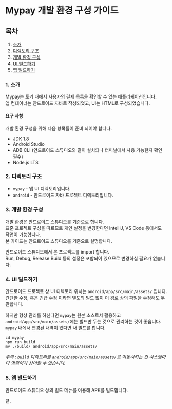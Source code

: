 # Mypay 개발 환경 구성 가이드

## 목차

1. [소개](#1-소개)
2. [디렉토리 구조](#2-디렉토리-구조)
3. [개발 환경 구성](#3-개발-환경-구성)
4. [UI 빌드하기](#4-UI-빌드하기)
5. [앱 빌드하기](#5-앱-빌드하기)

### 1. 소개

Mypay는 토키 내에서 사용자의 결제 목록을 확인할 수 있는 애플리케이션입니다.  
앱 컨테이너는 안드로이드 자바로 작성되었고, UI는 HTML로 구성되었습니다.

#### 요구 사항

개발 환경 구성을 위해 다음 항목들이 준비 되어야 합니다.

* JDK 1.8
* Android Studio
* ADB CLI (안드로이드 스튜디오와 같이 설치되나 터미널에서 사용 가능한지 확인 필수)
* Node.js LTS

### 2. 디렉토리 구조

* `mypay` - 앱 UI 디렉토리입니다.
* `android` - 안드로이드 자바 프로젝트 디렉토리입니다.

### 3. 개발 환경 구성

개발 환경은 안드로이드 스튜디오를 기준으로 합니다.  
표준 프로젝트 구성을 따르므로 개인 설정을 변경한다면 IntelliJ, VS Code 등에서도 작업이 가능합니다.  
본 가이드는 안드로이드 스튜디오를 기준으로 설명합니다.

안드로이드 스튜디오에서 본 프로젝트를 import 합니다.  
Run, Debug, Release Build 등의 설정은 포함되어 있으므로 변경하실 필요가 없습니다.

### 4. UI 빌드하기

안드로이드 프로젝트 상 UI 디렉토리 위치는 `android/app/src/main/assets/` 입니다.  
간단한 수정, 혹은 긴급 수정 이라면 별도의 빌드 없이 이 경로 상의 파일을 수정해도 무관합니다.

하지만 형상 관리를 하신다면 `mypay`는 원본 소스로서 활용하고 `android/app/src/main/assets/`에는 빌드만 두는 것으로 관리하는 것이 좋습니다.  
`mypay` 내에서 변경된 내역이 있다면 새 빌드를 합니다.

```shell script
cd mypay
npm run build
mv ./build/ android/app/src/main/assets/
``` 

_주의 : `build` 디렉토리를 `android/app/src/main/assets/`로 이동시키는 건 시스템마다 명령어가 상이할 수 있습니다._

### 5. 앱 빌드하기

안드로이드 스튜디오 상의 빌드 메뉴를 이용해 APK를 빌드합니다.

끝.
